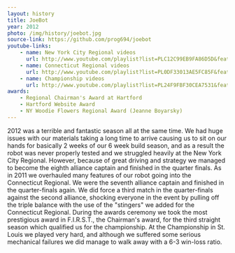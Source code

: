 ```yaml
---
layout: history
title: JoeBot
year: 2012
photo: /img/history/joebot.jpg
source-link: https://github.com/prog694/joebot
youtube-links:
    - name: New York City Regional videos
      url: http://www.youtube.com/playlist?list=PLC12C99EB9FA86D5D&feature=plcp 
    - name: Connecticut Regional videos
      url: http://www.youtube.com/playlist?list=PL0DF33013AE5FC85F&feature=plcp
    - name: Championship videos
      url: http://www.youtube.com/playlist?list=PL24F9FBF30CEA7531&feature=plcp
awards:
    - Regional Chairman's Award at Hartford
    - Hartford Website Award
    - NY Woodie Flowers Regional Award (Jeanne Boyarsky)
---
```

2012 was a terrible and fantastic season all at the same time. We had huge issues with our materials taking a long time to arrive causing us to sit on our hands for basically 2 weeks of our 6 week build season, and as a result the robot was never properly tested and we struggled heavily at the New York City Regional. However, because of great driving and strategy we managed to become the eighth alliance captain and finished in the quarter finals. As in 2011 we overhauled many features of our robot going into the Connecticut Regional. We were the seventh alliance captain and finished in the quarter-finals again. We did force a third match in the quarter-finals against the second alliance, shocking everyone in the event by pulling off the triple balance with the use of the "stingers" we added for the Connecticut Regional. During the awards ceremony we took the most prestigious award in F.I.R.S.T., the Chairman's award, for the third straight season which qualified us for the championship. At the Championship in St. Louis we played very hard, and although we suffered some serious mechanical failures we did manage to walk away with a 6-3 win-loss ratio.
